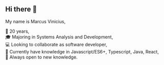 ## Hi there 👋

<p>My name is Marcus Vinicius,</p>

<div>
  <p>
    🤔 20 years, <br/>
    🎓 Majoring in Systems Analysis and Development, <br/>
    💻 Looking to collaborate as software developer, <br/>
    📖 Currently have knowledge in Javascript/ES6+, Typescript, Java, React, <br/>
    🧠 Always open to new knowledge.
  </p>
</div>
